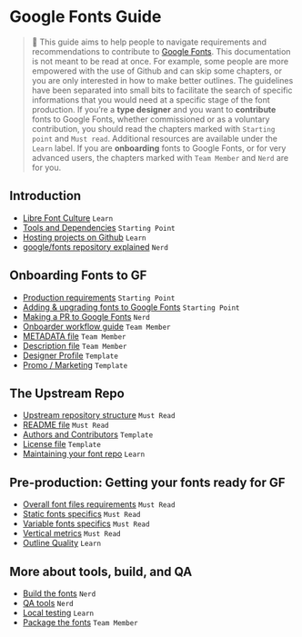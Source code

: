 # Google Fonts Guide

> 🦜 This guide aims to help people to navigate requirements and recommendations to contribute to [Google Fonts](https://fonts.google.com).
This documentation is not meant to be read at once. For example, some people are more empowered with the use of Github and can skip some chapters, or you are only interested in how to make better outlines. The guidelines have been separated into small bits to facilitate the search of specific informations that you would need at a specific stage of the font production.
If you’re a **type designer** and you want to **contribute** fonts to Google Fonts, whether commissioned or as a voluntary contribution, you should read the chapters marked with `Starting point` and `Must read`. Additional resources are available under the `Learn` label.
If you are **onboarding** fonts to Google Fonts, or for very advanced users, the chapters marked with `Team Member` and `Nerd` are for you.

## Introduction

<!-- TO DO * [Google Fonts Guide TL;DR](tldr.md) `Starting Point`-->
* [Libre Font Culture](culture.md) `Learn`
* [Tools and Dependencies](tools.md) `Starting Point`
* [Hosting projects on Github](hosting.md) `Learn`
* [google/fonts repository explained](googlefonts.md) `Nerd`

## Onboarding Fonts to GF
* [Production requirements](production.md) `Starting Point`
* [Adding & upgrading fonts to Google Fonts](onboarding.md) `Starting Point`
* [Making a PR to Google Fonts](making-pr.md) `Nerd`
* [Onboarder workflow guide](onboarder-workflow.md) `Team Member`
* [METADATA file](metadata.md) `Team Member`
* [Description file](description.md) `Team Member`
* [Designer Profile](profile.md) `Template`
* [Promo / Marketing](marketing.md) `Template`

## The Upstream Repo

* [Upstream repository structure](upstream.md) `Must Read`
* [README file](readmefile.md) `Must Read`
* [Authors and Contributors](authors.md) `Template`
* [License file](license.md) `Template`
* [Maintaining your font repo](maintaining.md) `Learn`

## Pre-production: Getting your fonts ready for GF

* [Overall font files requirements](requirements.md) `Must Read`
* [Static fonts specifics](statics.md) `Must Read`
* [Variable fonts specifics](variable.md) `Must Read`
* [Vertical metrics](metrics.md) `Must Read`
* [Outline Quality](outlines.md) `Learn`
<!-- TO DO * [Refining your typeface](refining.md) `Learn`-->

## More about tools, build, and QA

* [Build the fonts](build.md) `Nerd`
* [QA tools](qa.md) `Nerd`
* [Local testing](testing.md) `Learn`
* [Package the fonts](package.md) `Team Member`

<!-- TO DO 
## More info

* [The font tables explained](fonttables.md) `Learn`
-->

